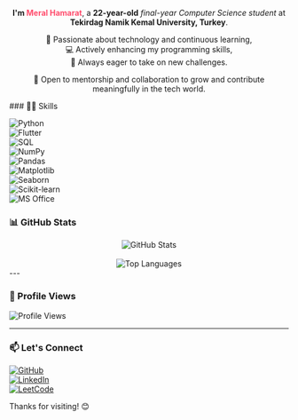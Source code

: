 <p align="center">
  <b>I'm <span style="color:#ff4d6d;">Meral Hamarat</span></b>, a <b>22-year-old</b> <i>final-year Computer Science student</i> at <b>Tekirdag Namik Kemal University, Turkey</b>.
</p>

<p align="center">
  🚀 Passionate about technology and continuous learning,<br>
  💻 Actively enhancing my programming skills,<br>
  🎯 Always eager to take on new challenges.<br>
</p>

<p align="center">
  🤝 Open to mentorship and collaboration to grow and contribute meaningfully in the tech world.
</p>
### 👩‍💻 Skills

![Python](https://img.shields.io/badge/Python-3670A0?style=for-the-badge&logo=python&logoColor=ffdd54)  
![Flutter](https://img.shields.io/badge/Flutter-02569B?style=for-the-badge&logo=flutter&logoColor=white)  
![SQL](https://img.shields.io/badge/SQL-4479A1?style=for-the-badge&logo=sqlite&logoColor=white)  
![NumPy](https://img.shields.io/badge/NumPy-013243?style=for-the-badge&logo=numpy&logoColor=white)  
![Pandas](https://img.shields.io/badge/Pandas-150458?style=for-the-badge&logo=pandas&logoColor=white)  
![Matplotlib](https://img.shields.io/badge/Matplotlib-11557C?style=for-the-badge&logo=matplotlib&logoColor=white)  
![Seaborn](https://img.shields.io/badge/Seaborn-1A2F5B?style=for-the-badge&logo=seaborn&logoColor=white)  
![Scikit-learn](https://img.shields.io/badge/Scikit--learn-F7931E?style=for-the-badge&logo=scikitlearn&logoColor=white)  
![MS Office](https://img.shields.io/badge/MS%20Office-D83B01?style=for-the-badge&logo=microsoftoffice&logoColor=white)  


### 📊 GitHub Stats

<div align="center">
  <img src="https://github-readme-stats.vercel.app/api?username=meralhamarat&show_icons=true&theme=radical&hide_title=true&count_private=true&include_all_commits=true&hide_border=true" alt="GitHub Stats" />
  <br><br>
  <img src="https://github-readme-stats.vercel.app/api/top-langs/?username=meralhamarat&layout=compact&theme=radical&hide_border=true" alt="Top Languages" />
</div>
---

### 👀 Profile Views

![Profile Views](https://komarev.com/ghpvc/?username=meralhamarat&style=flat-square)

---

### 📫 Let's Connect

[![GitHub](https://img.shields.io/badge/GitHub-meralhamarat-181717?style=for-the-badge&logo=github&logoColor=white)](https://github.com/meralhamarat)  
[![LinkedIn](https://img.shields.io/badge/LinkedIn-Meral%20Hamarat-blue?style=for-the-badge&logo=linkedin&logoColor=white)](https://www.linkedin.com/in/meral-hamarata2702b252/)  
[![LeetCode](https://img.shields.io/badge/LeetCode-meralhamarat-FFA116?style=for-the-badge&logo=leetcode&logoColor=black)](https://leetcode.com/u/meralhamarat/)

Thanks for visiting! 😊
